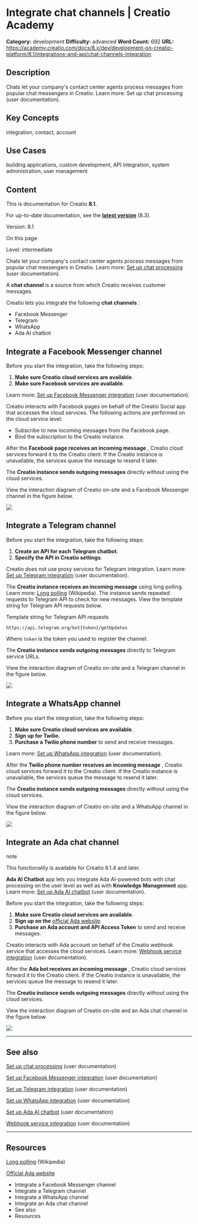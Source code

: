 # Integrate chat channels | Creatio Academy

**Category:** development **Difficulty:** advanced **Word Count:** 692 **URL:**
https://academy.creatio.com/docs/8.x/dev/development-on-creatio-platform/8.1/integrations-and-api/chat-channels-integration

## Description

Chats let your company's contact center agents process messages from popular
chat messengers in Creatio. Learn more: Set up chat processing (user
documentation).

## Key Concepts

integration, contact, account

## Use Cases

building applications, custom development, API integration, system
administration, user management

## Content

This is documentation for Creatio **8.1**.

For up-to-date documentation, see the
**[latest version](/docs/8.x/dev/development-on-creatio-platform/integrations-and-api/chat-channels-integration)**
(8.3).

Version: 8.1

On this page

Level: intermediate

Chats let your company's contact center agents process messages from popular
chat messengers in Creatio. Learn more:
[Set up chat processing](https://academy.creatio.com/documents?ver=8.1&id=2382)
(user documentation).

A **chat channel** is a source from which Creatio receives customer messages.

Creatio lets you integrate the following **chat channels** :

- Facebook Messenger
- Telegram
- WhatsApp
- Ada AI chatbot

## Integrate a Facebook Messenger channel​

Before you start the integration, take the following steps:

1. **Make sure Creatio cloud services are available**.
2. **Make sure Facebook services are available**.

Learn more:
[Set up Facebook Messenger integration](https://academy.creatio.com/documents?ver=8.1&id=2384)
(user documentation).

Creatio interacts with Facebook pages on behalf of the Creatio Social app that
accesses the cloud services. The following actions are performed on the cloud
service level:

- Subscribe to new incoming messages from the Facebook page.
- Bind the subscription to the Creatio instance.

After the **Facebook page receives an incoming message** , Creatio cloud
services forward it to the Creatio client. If the Creatio instance is
unavailable, the services queue the message to resend it later.

The **Creatio instance sends outgoing messages** directly without using the
cloud services.

View the interaction diagram of Creatio on-site and a Facebook Messenger channel
in the figure below.

![](https://d3a7ykdi65m4cy.cloudfront.net/ac-en/s3fs-public/documentation/sdk/en/BPMonlineWebSDK/Screenshots/ChatChannels/8.1/scr_FacebookMessenger.png)

## Integrate a Telegram channel​

Before you start the integration, take the following steps:

1. **Create an API for each Telegram chatbot**.
2. **Specify the API in Creatio settings**.

Creatio does not use proxy services for Telegram integration. Learn more:
[Set up Telegram integration](https://academy.creatio.com/documents?ver=8.1&id=2354)
(user documentation).

The **Creatio instance receives an incoming message** using long polling. Learn
more:
[Long polling](https://en.wikipedia.org/w/index.php?title=Push_technology&oldid=1052758691#Long_polling)
(Wikipedia). The instance sends repeated requests to Telegram API to check for
new messages. View the template string for Telegram API requests below.

Template string for Telegram API requests

    https://api.telegram.org/bot{token}/getUpdates

Where `token` is the token you used to register the channel.

The **Creatio instance sends outgoing messages** directly to Telegram service
URLs.

View the interaction diagram of Creatio on-site and a Telegram channel in the
figure below.

![](https://d3a7ykdi65m4cy.cloudfront.net/ac-en/s3fs-public/documentation/sdk/en/BPMonlineWebSDK/Screenshots/ChatChannels/8.1/scr_Telegram.png)

## Integrate a WhatsApp channel​

Before you start the integration, take the following steps:

1. **Make sure Creatio cloud services are available**.
2. **Sign up for Twilio**.
3. **Purchase a Twilio phone number** to send and receive messages.

Learn more:
[Set up WhatsApp integration](https://academy.creatio.com/documents?ver=8.1&id=2355)
(user documentation).

After the **Twilio phone number receives an incoming message** , Creatio cloud
services forward it to the Creatio client. If the Creatio instance is
unavailable, the services queue the message to resend it later.

The **Creatio instance sends outgoing messages** directly without using the
cloud services.

View the interaction diagram of Creatio on-site and a WhatsApp channel in the
figure below.

![](https://d3a7ykdi65m4cy.cloudfront.net/ac-en/s3fs-public/documentation/sdk/en/BPMonlineWebSDK/Screenshots/ChatChannels/8.1/scr_WhatsApp.png)

## Integrate an Ada chat channel​

note

This functionality is available for Creatio 8.1.4 and later.

**Ada AI Chatbot** app lets you integrate Ada AI-powered bots with chat
processing on the user level as well as with **Knowledge Management** app. Learn
more:
[Set up Ada AI chatbot](https://academy.creatio.com/documents?ver=8.1&id=2531)
(user documentation).

Before you start the integration, take the following steps:

1. **Make sure Creatio cloud services are available**.
2. **Sign up on the** [official Ada website](https://www.ada.cx/).
3. **Purchase an Ada account and API Access Token** to send and receive
   messages.

Creatio interacts with Ada account on behalf of the Creatio webhook service that
accesses the cloud services. Learn more:
[Webhook service integration](https://academy.creatio.com/docs/8.x/no-code-customization/category/webhook-service-integration)
(user documentation).

After the **Ada bot receives an incoming message** , Creatio cloud services
forward it to the Creatio client. If the Creatio instance is unavailable, the
services queue the message to resend it later.

The **Creatio instance sends outgoing messages** directly without using the
cloud services.

View the interaction diagram of Creatio on-site and an Ada chat channel in the
figure below.

![](https://d3a7ykdi65m4cy.cloudfront.net/ac-en/s3fs-public/documentation/sdk/en/BPMonlineWebSDK/Screenshots/ChatChannels/8.1/scr_AdaAIChatbot.png)

---

## See also​

[Set up chat processing](https://academy.creatio.com/documents?ver=8.1&id=2382)
(user documentation)

[Set up Facebook Messenger integration](https://academy.creatio.com/documents?ver=8.1&id=2384)
(user documentation)

[Set up Telegram integration](https://academy.creatio.com/documents?ver=8.1&id=2354)
(user documentation)

[Set up WhatsApp integration](https://academy.creatio.com/documents?ver=8.1&id=2355)
(user documentation)

[Set up Ada AI chatbot](https://academy.creatio.com/documents?ver=8.1&id=2531)
(user documentation)

[Webhook service integration](https://academy.creatio.com/docs/8.x/no-code-customization/category/webhook-service-integration)
(user documentation)

---

## Resources​

[Long polling](https://en.wikipedia.org/w/index.php?title=Push_technology&oldid=1052758691#Long_polling)
(Wikipedia)

[Official Ada website](https://www.ada.cx/)

- Integrate a Facebook Messenger channel
- Integrate a Telegram channel
- Integrate a WhatsApp channel
- Integrate an Ada chat channel
- See also
- Resources

